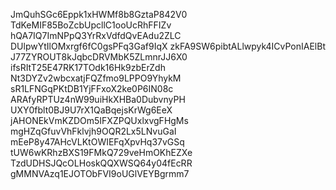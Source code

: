 JmQuhSGc6Eppk1xHWMf8b8GztaP842V0
TdKeMIF85BoZcbUpcllC1ooUcRhFFIZv
hQA7IQ7ImNPpQ3YrRxVdfdQvEAdu2ZLC
DUlpwYtIlOMxrgf6fC0gsPFq3Gaf9IqX
zkFA9SW6pibtALlwpyk4ICvPonIAElBt
J77ZYROUT8kJqbcDRVMbK5ZLmnrJJ6X0
ifsRItT25E47RK17TOdk16Hk9zbErZdh
Nt3DYZv2wbcxatjFQZfmo9LPPO9YhykM
sR1LFNGqPKtDB1YjFFxoX2ke0P6IN08c
ARAfyRPTUz4nW99uiHkXHBa0DubvnyPH
UXY0fblt0BJ9U7rX1QaBqejsKrWg6EeX
jAHONEkVmKZDOm5IFXZPQUxlxvgFHgMs
mgHZqGfuvVhFklvjh9OQR2Lx5LNvuGaI
mEeP8y47AHcVLKtOWIEFqXpvHq37vGSq
tUW6wKRhzBXS19FMkQ729veHmOKhEZXe
TzdUDHSJQcOLHoskQQXWSQ64y04fEcRR
gMMNVAzq1EJOTObFVI9oUGlVEYBgrmm7
